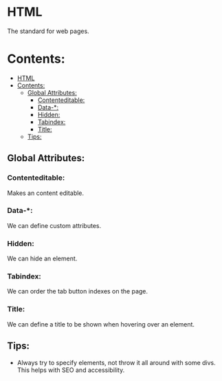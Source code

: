 # HTML

The standard for web pages.

# Contents:
- [HTML](#html)
- [Contents:](#contents)
  - [Global Attributes:](#global-attributes)
    - [Contenteditable:](#contenteditable)
    - [Data-*:](#data-)
    - [Hidden:](#hidden)
    - [Tabindex:](#tabindex)
    - [Title:](#title)
  - [Tips:](#tips)

## Global Attributes:

### Contenteditable:

Makes an content editable.

### Data-*:

We can define custom attributes.

### Hidden:

We can hide an element.

### Tabindex:

We can order the tab button indexes on the page.

### Title:

We can define a title to be shown when hovering over an element.

## Tips:

- Always try to specify elements, not throw it all around with some divs. This helps with SEO and accessibility.